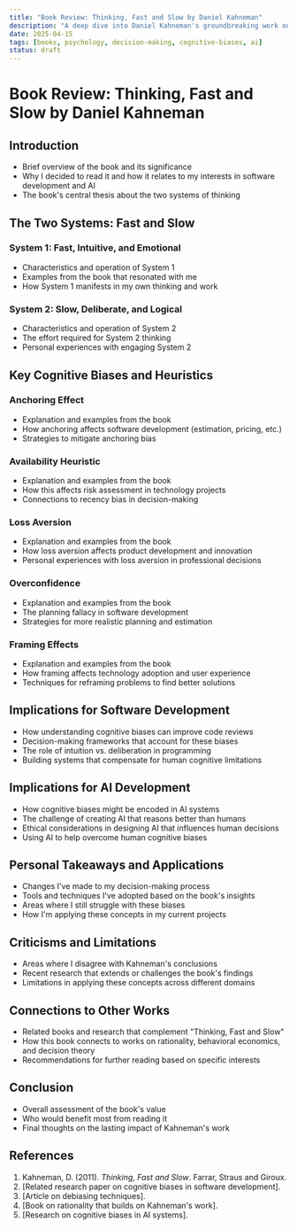 ```yaml
---
title: "Book Review: Thinking, Fast and Slow by Daniel Kahneman"
description: "A deep dive into Daniel Kahneman's groundbreaking work on cognitive biases and decision-making, with reflections on its implications for software development and AI."
date: 2025-04-15
tags: [books, psychology, decision-making, cognitive-biases, ai]
status: draft
---
```


# Book Review: Thinking, Fast and Slow by Daniel Kahneman

## Introduction

- Brief overview of the book and its significance
- Why I decided to read it and how it relates to my interests in software development and AI
- The book's central thesis about the two systems of thinking

## The Two Systems: Fast and Slow

### System 1: Fast, Intuitive, and Emotional

- Characteristics and operation of System 1
- Examples from the book that resonated with me
- How System 1 manifests in my own thinking and work

### System 2: Slow, Deliberate, and Logical

- Characteristics and operation of System 2
- The effort required for System 2 thinking
- Personal experiences with engaging System 2

## Key Cognitive Biases and Heuristics

### Anchoring Effect

- Explanation and examples from the book
- How anchoring affects software development (estimation, pricing, etc.)
- Strategies to mitigate anchoring bias

### Availability Heuristic

- Explanation and examples from the book
- How this affects risk assessment in technology projects
- Connections to recency bias in decision-making

### Loss Aversion

- Explanation and examples from the book
- How loss aversion affects product development and innovation
- Personal experiences with loss aversion in professional decisions

### Overconfidence

- Explanation and examples from the book
- The planning fallacy in software development
- Strategies for more realistic planning and estimation

### Framing Effects

- Explanation and examples from the book
- How framing affects technology adoption and user experience
- Techniques for reframing problems to find better solutions

## Implications for Software Development

- How understanding cognitive biases can improve code reviews
- Decision-making frameworks that account for these biases
- The role of intuition vs. deliberation in programming
- Building systems that compensate for human cognitive limitations

## Implications for AI Development

- How cognitive biases might be encoded in AI systems
- The challenge of creating AI that reasons better than humans
- Ethical considerations in designing AI that influences human decisions
- Using AI to help overcome human cognitive biases

## Personal Takeaways and Applications

- Changes I've made to my decision-making process
- Tools and techniques I've adopted based on the book's insights
- Areas where I still struggle with these biases
- How I'm applying these concepts in my current projects

## Criticisms and Limitations

- Areas where I disagree with Kahneman's conclusions
- Recent research that extends or challenges the book's findings
- Limitations in applying these concepts across different domains

## Connections to Other Works

- Related books and research that complement "Thinking, Fast and Slow"
- How this book connects to works on rationality, behavioral economics, and decision theory
- Recommendations for further reading based on specific interests

## Conclusion

- Overall assessment of the book's value
- Who would benefit most from reading it
- Final thoughts on the lasting impact of Kahneman's work

## References

1. Kahneman, D. (2011). *Thinking, Fast and Slow*. Farrar, Straus and Giroux.
2. [Related research paper on cognitive biases in software development].
3. [Article on debiasing techniques].
4. [Book on rationality that builds on Kahneman's work].
5. [Research on cognitive biases in AI systems]. 